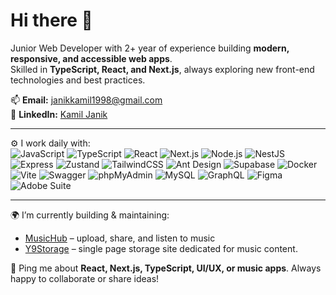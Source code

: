 # Hi there 👋

Junior Web Developer with 2+ year of experience building **modern, responsive, and accessible web apps**.  
Skilled in **TypeScript, React, and Next.js**, always exploring new front-end technologies and best practices.

📫 **Email:** [janikkamil1998@gmail.com](mailto:janikkamil1998@gmail.com)  
🔗 **LinkedIn:** [Kamil Janik](https://www.linkedin.com/in/kamil-janik-727885358)

---

⚙️ I work daily with:  
![JavaScript](https://img.shields.io/badge/-JavaScript-F7DF1E?style=for-the-badge&logo=javascript&logoColor=000)
![TypeScript](https://img.shields.io/badge/-TypeScript-3178C6?style=for-the-badge&logo=typescript&logoColor=fff)
![React](https://img.shields.io/badge/-React-61DAFB?style=for-the-badge&logo=react&logoColor=000)
![Next.js](https://img.shields.io/badge/-Next.js-000?style=for-the-badge&logo=next.js&logoColor=fff)
![Node.js](https://img.shields.io/badge/-Node.js-339933?style=for-the-badge&logo=node.js&logoColor=fff)
![NestJS](https://img.shields.io/badge/-NestJS-E0234E?style=for-the-badge&logo=nestjs&logoColor=fff)
![Express](https://img.shields.io/badge/-Express-000?style=for-the-badge)
![Zustand](https://img.shields.io/badge/-Zustand-000?style=for-the-badge)
![TailwindCSS](https://img.shields.io/badge/-TailwindCSS-38B2AC?style=for-the-badge&logo=tailwind-css&logoColor=fff)
![Ant Design](https://img.shields.io/badge/-Ant%20Design-0170FE?style=for-the-badge)
![Supabase](https://img.shields.io/badge/-Supabase-3ECF8E?style=for-the-badge)
![Docker](https://img.shields.io/badge/-Docker-2496ED?style=for-the-badge&logo=docker&logoColor=fff)
![Vite](https://img.shields.io/badge/-Vite-C13584?style=for-the-badge)
![Swagger](https://img.shields.io/badge/-Swagger-85EA2D?style=for-the-badge)
![phpMyAdmin](https://img.shields.io/badge/-phpMyAdmin-0F509B?style=for-the-badge)
![MySQL](https://img.shields.io/badge/-MySQL-4479A1?style=for-the-badge)
![GraphQL](https://img.shields.io/badge/-GraphQL-E10098?style=for-the-badge)
![Figma](https://img.shields.io/badge/-Figma-F24E1E?style=for-the-badge&logo=figma&logoColor=fff)
![Adobe Suite](https://img.shields.io/badge/-Adobe%20Suite-FF0000?style=for-the-badge)

---

🌍 I’m currently building & maintaining:

- [MusicHub](https://music-hub-amber.vercel.app/) – upload, share, and listen to music
- [Y9Storage](https://y9k-storage.vercel.app/) – single page storage site dedicated for music content.

💬 Ping me about **React, Next.js, TypeScript, UI/UX, or music apps**. Always happy to collaborate or share ideas!
